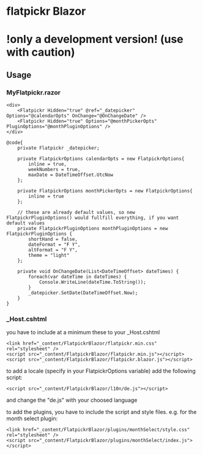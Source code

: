 # flatpickr Blazor

# !only a development version! (use with caution)

## Usage

### MyFlatpickr.razor
	<div>
		<Flatpickr Hidden="true" @ref="_datepicker" Options="@calendarOpts" OnChange="@OnChangeDate" />
		<Flatpickr Hidden="true" Options="@monthPickerOpts" PluginOptions="@monthPluginOptions" />
	</div>

	@code{
		private Flatpickr _datepicker;

		private FlatpickrOptions calendarOpts = new FlatpickrOptions{
			inline = true,
			weekNumbers = true,
			maxDate = DateTimeOffset.UtcNow
		};

		private FlatpickrOptions monthPickerOpts = new FlatpickrOptions{
			inline = true
		};

		// these are already default values, so new FlatpickrPluginOptions() would fullfill everything, if you want default values
		private FlatpickrPluginOptions monthPluginOptions = new FlatpickrPluginOptions {
		    shortHand = false, 
            dateFormat = "F Y",
            altFormat = "F Y",
            theme = "light"
		};

		private void OnChangeDate(List<DateTimeOffset> dateTimes) {
			foreach(var dateTime in dateTimes) {
				Console.WriteLine(dateTime.ToString());
			}
			_datepicker.SetDate(DateTimeOffset.Now);
		}
	}

### _Host.cshtml

you have to include at a minimum these to your _Host.cshtml

	<link href="_content/FlatpickrBlazor/flatpickr.min.css" rel="stylesheet" />
	<script src="_content/FlatpickrBlazor/flatpickr.min.js"></script>
	<script src="_content/FlatpickrBlazor/flatpickr.blazor.js"></script>


to add a locale (specify in your FlatpickrOptions variable) add the following script:

	<script src="_content/FlatpickrBlazor/l10n/de.js"></script>

and change the "de.js" with your choosed language

to add the plugins, you have to include the script and style files. e.g. for the month select plugin: 

	<link href="_content/FlatpickrBlazor/plugins/monthSelect/style.css" rel="stylesheet" />
	<script src="_content/FlatpickrBlazor/plugins/monthSelect/index.js"></script>
